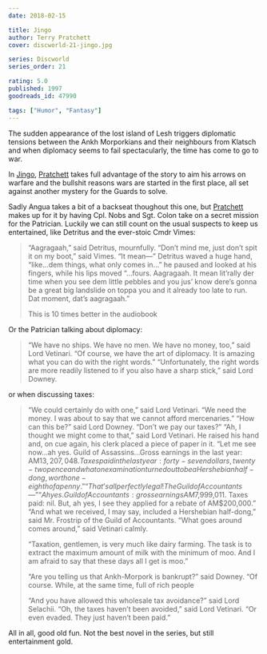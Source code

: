 ```yaml
---
date: 2018-02-15

title: Jingo
author: Terry Pratchett
cover: discworld-21-jingo.jpg

series: Discworld
series_order: 21

rating: 5.0
published: 1997
goodreads_id: 47990

tags: ["Humor", "Fantasy"]
---
```


The sudden appearance of the lost island of Lesh triggers diplomatic tensions between the Ankh Morporkians and their neighbours from Klatsch and when diplomacy seems to fail spectacularly, the time has come to go to war.

<!--more-->

In [Jingo](), [Pratchett](../_authors/terry-pratchett.md) takes full advantage of the story to aim his arrows on warfare and the bullshit reasons wars are started in the first place, all set against another mystery for the Guards to solve.

Sadly Angua takes a bit of a backseat thoughout this one, but [Pratchett](../_authors/terry-pratchett.md) makes up for it by having Cpl. Nobs and Sgt. Colon take on a secret mission for the Patrician. Luckily we can still count on the usual suspects to keep us entertained, like Detritus and the ever-stoic Cmdr Vimes:

> “Aagragaah,” said Detritus, mournfully. “Don’t mind me, just don’t spit it on my boot,” said Vimes. “It mean—” Detritus waved a huge hand, “like…dem things, what only comes in…” he paused and looked at his fingers, while his lips moved “…fours. Aagragaah. It mean lit’rally der time when you see dem little pebbles and you jus’ know dere’s gonna be a great big landslide on toppa you and it already too late to run. Dat moment, dat’s aagragaah.”
>
> This is 10 times better in the audiobook

Or the Patrician talking about diplomacy:

> “We have no ships. We have no men. We have no money, too,” said Lord Vetinari. “Of course, we have the art of diplomacy. It is amazing what you can do with the right words.” “Unfortunately, the right words are more readily listened to if you also have a sharp stick,” said Lord Downey.

or when discussing taxes:

> “We could certainly do with one,” said Lord Vetinari. “We need the money. I was about to say that we cannot afford mercenaries.” “How can this be?” said Lord Downey. “Don’t we pay our taxes?” “Ah, I thought we might come to that,” said Lord Vetinari. He raised his hand and, on cue again, his clerk placed a piece of paper in it. “Let me see now…ah yes. Guild of Assassins…Gross earnings in the last year: AM$13,207,048. Taxes paid in the last year: forty-seven dollars, twenty-two pence and what on examination turned out to be a Hershebian half-dong, worth one-eighth of a penny.” “That’s all perfectly legal! The Guild of Accountants—” “Ah yes. Guild of Accountants: gross earnings AM$7,999,011. Taxes paid: nil. But, ah yes, I see they applied for a rebate of AM$200,000.” “And what we received, I may say, included a Hershebian half-dong,” said Mr. Frostrip of the Guild of Accountants. “What goes around comes around,” said Vetinari calmly.
>
> “Taxation, gentlemen, is very much like dairy farming. The task is to extract the maximum amount of milk with the minimum of moo. And I am afraid to say that these days all I get is moo.”
>
> “Are you telling us that Ankh-Morpork is bankrupt?” said Downey. “Of course. While, at the same time, full of rich people
>
> “And you have allowed this wholesale tax avoidance?” said Lord Selachii. “Oh, the taxes haven’t been avoided,” said Lord Vetinari. “Or even evaded. They just haven’t been paid.”

All in all, good old fun. Not the best novel in the series, but still entertainment gold.
